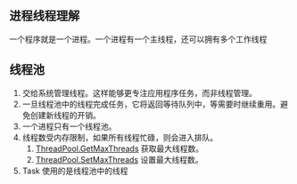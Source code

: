 
## 进程线程理解

一个程序就是一个进程。一个进程有一个主线程，还可以拥有多个工作线程

## 线程池

1. 交给系统管理线程。这样能够更专注应用程序任务，而非线程管理。
2. 一旦线程池中的线程完成任务，它将返回等待队列中，等需要时继续重用。避免创建新线程的开销。
3. 一个进程只有一个线程池。
4. 线程数受内存限制，如果所有线程忙碌，则会进入排队。 
   1. [ThreadPool.GetMaxThreads](https://learn.microsoft.com/zh-cn/dotnet/api/system.threading.threadpool.getmaxthreads?view=net-7.0) 获取最大线程数。 
   2. [ThreadPool.SetMaxThreads](https://learn.microsoft.com/zh-cn/dotnet/api/system.threading.threadpool.setmaxthreads?view=net-7.0) 设置最大线程数。
5. Task 使用的是线程池中的线程
